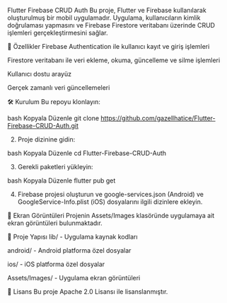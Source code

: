 Flutter Firebase CRUD Auth
Bu proje, Flutter ve Firebase kullanılarak oluşturulmuş bir mobil uygulamadır. Uygulama, kullanıcıların kimlik doğrulaması yapmasını ve Firebase Firestore veritabanı üzerinde CRUD işlemleri gerçekleştirmesini sağlar.

🚀 Özellikler
Firebase Authentication ile kullanıcı kayıt ve giriş işlemleri

Firestore veritabanı ile veri ekleme, okuma, güncelleme ve silme işlemleri

Kullanıcı dostu arayüz

Gerçek zamanlı veri güncellemeleri

🛠️ Kurulum
Bu repoyu klonlayın:

bash
Kopyala
Düzenle
git clone https://github.com/gazellhatice/Flutter-Firebase-CRUD-Auth.git

2. Proje dizinine gidin:

bash
Kopyala
Düzenle
cd Flutter-Firebase-CRUD-Auth

3. Gerekli paketleri yükleyin:

bash
Kopyala
Düzenle
flutter pub get

4. Firebase projesi oluşturun ve google-services.json (Android) ve GoogleService-Info.plist (iOS) dosyalarını ilgili dizinlere ekleyin.

📱 Ekran Görüntüleri
Projenin Assets/Images klasöründe uygulamaya ait ekran görüntüleri bulunmaktadır.

📂 Proje Yapısı
lib/ - Uygulama kaynak kodları

android/ - Android platforma özel dosyalar

ios/ - iOS platforma özel dosyalar

Assets/Images/ - Uygulama ekran görüntüleri

📄 Lisans
Bu proje Apache 2.0 Lisansı ile lisanslanmıştır.
